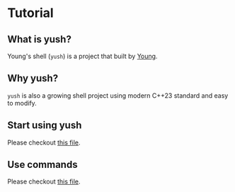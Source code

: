 # Tutorial

## What is yush?

Young's shell (`yush`) is a project that built by [Young](https://github.com/Young-TW).

## Why yush?

`yush` is also a growing shell project using modern C++23 standard and easy to modify.

## Start using yush

Please checkout [this file](./installation.md).

## Use commands

Please checkout [this file](./commands.md).